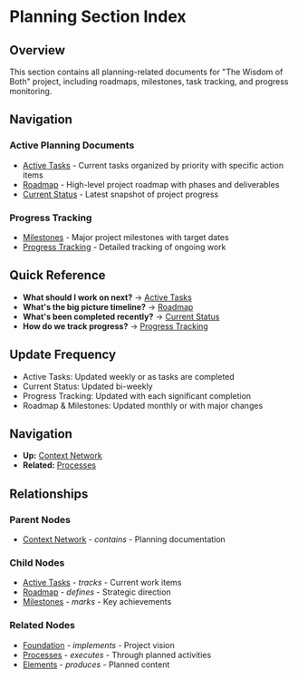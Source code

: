 # Planning Section Index

## Overview
This section contains all planning-related documents for "The Wisdom of Both" project, including roadmaps, milestones, task tracking, and progress monitoring.

## Navigation

### Active Planning Documents

- [Active Tasks](active-tasks.md) - Current tasks organized by priority with specific action items
- [Roadmap](roadmap.md) - High-level project roadmap with phases and deliverables
- [Current Status](current-status.md) - Latest snapshot of project progress

### Progress Tracking

- [Milestones](milestones.md) - Major project milestones with target dates
- [Progress Tracking](progress-tracking.md) - Detailed tracking of ongoing work

## Quick Reference

- **What should I work on next?** → [Active Tasks](active-tasks.md)
- **What's the big picture timeline?** → [Roadmap](roadmap.md)
- **What's been completed recently?** → [Current Status](current-status.md)
- **How do we track progress?** → [Progress Tracking](progress-tracking.md)

## Update Frequency
- Active Tasks: Updated weekly or as tasks are completed
- Current Status: Updated bi-weekly
- Progress Tracking: Updated with each significant completion
- Roadmap & Milestones: Updated monthly or with major changes

## Navigation

- **Up:** [Context Network](../index.md)
- **Related:** [Processes](../processes/index.md)

## Relationships

### Parent Nodes
- [Context Network](../index.md) - *contains* - Planning documentation

### Child Nodes
- [Active Tasks](active-tasks.md) - *tracks* - Current work items
- [Roadmap](roadmap.md) - *defines* - Strategic direction
- [Milestones](milestones.md) - *marks* - Key achievements

### Related Nodes
- [Foundation](../foundation/index.md) - *implements* - Project vision
- [Processes](../processes/index.md) - *executes* - Through planned activities
- [Elements](../elements/index.md) - *produces* - Planned content